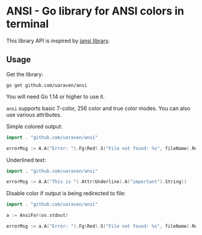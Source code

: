 # ANSI - Go library for ANSI colors in terminal

This library API is inspired by [jansi library](https://github.com/fusesource/jansi).

## Usage

Get the library:

    go get github.com/uaraven/ansi

You will need Go 1.14 or higher to use it.

`ansi` supports basic 7-color, 256 color and true color modes. You can also use various attributes.

Simple colored output:

```go
import . "github.com/uaraven/ansi"

errorMsg := A.A("Error: ").Fg(Red).S("File not found: %s", fileName).Reset().A("Try a different name").String()

```

Underlined text:
```go
import . "github.com/uaraven/ansi"

errorMsg := A.A("This is ").Attr(Underline).A("important").String()

```


Disable color if output is being redirected to file:

```go
import . "github.com/uaraven/ansi"

a := AnsiFor(os.stdout)

errorMsg := a.A("Error: ").Fg(Red).S("File not found: %s", fileName).Reset().A("Try a different name").String()
```